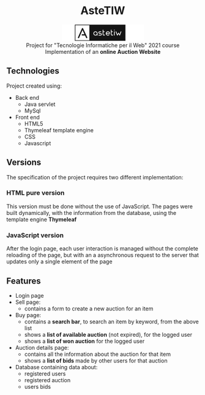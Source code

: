 <h1 align="center">AsteTIW</h1>
<p align="center">
    <img alt="AsteTIW" src="./WebContent/images/logo.jpg" >  <br>
    Project for "Tecnologie Informatiche per il Web" 2021 course <br>
    Implementation of an <strong>online Auction Website</strong>
</p>


<!-- ## Summary -->
<!-- too short summary not needed? -->
<!-- + [Technologies](#Technologies) -->
<!-- + [Versions](#Versions) -->
<!-- + [Features](#Features) -->

<!-- --- -->

## Technologies
Project created using:
<!-- back/front divided - better to put all together? -->
* Back end
    * Java servlet
    * MySql
* Front end    
    * HTML5
    * Thymeleaf template engine
    * CSS
    * Javascript


## Versions
The specification of the project requires two different implementation:

### HTML pure version
This version must be done without the use of JavaScript.
The pages were built dynamically, with the information from the database, using the template engine **Thymeleaf** 

### JavaScript version
After the login page, each user interaction is managed without the complete reloading of the page, but with an a
asynchronous request to the server that updates only a single element of the page


## Features
+ Login page <!-- with username and password -->
+ Sell page: 
    + contains a form to create a new auction for an item 
    <!-- (the new auction will be added to the DB) -->
+ Buy page:
    + contains a **search bar**, to search an item by keyword, from the above list
    + shows a **list of available auction** (not expired), for the logged user
    + shows a **list of won auction** for the logged user
+ Auction details page:
    + contains all the information about the auction for that item 
    + shows a **list of bids** made by other users for that auction
+ Database containing data about:
    + registered users
    + registered auction
    + users bids
